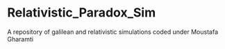 # Relativistic_Paradox_Sim
A repository of galilean and relativistic simulations coded under Moustafa Gharamti
